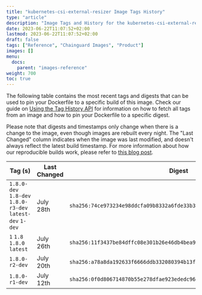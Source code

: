 ```yaml
---
title: "kubernetes-csi-external-resizer Image Tags History"
type: "article"
description: "Image Tags and History for the kubernetes-csi-external-resizer Chainguard Image"
date: 2023-06-22T11:07:52+02:00
lastmod: 2023-06-22T11:07:52+02:00
draft: false
tags: ["Reference", "Chainguard Images", "Product"]
images: []
menu:
  docs:
    parent: "images-reference"
weight: 700
toc: true
---
```


The following table contains the most recent tags and digests that can be used to pin your Dockerfile to a specific build of this image. Check our guide on [Using the Tag History API](/chainguard/chainguard-images/using-the-tag-history-api/) for information on how to fetch all tags from an image and how to pin your Dockerfile to a specific digest.

Please note that digests and timestamps only change when there is a change to the image, even though images are rebuilt every night. The "Last Changed" column indicates when the image was last modified, and doesn't always reflect the latest build timestamp. For more information about how our reproducible builds work, please refer to [this blog post](https://www.chainguard.dev/unchained/reproducing-chainguards-reproducible-image-builds).

| Tag (s)                                                    | Last Changed | Digest                                                                    |
|------------------------------------------------------------|--------------|---------------------------------------------------------------------------|
|  `1.8.0-dev` `1.8-dev` `1.8.0-r3-dev` `latest-dev` `1-dev` | July 28th    | `sha256:74ce973234e98ddcfa09b8332a6fde33b3d172381bd2b84810806b283fbd3054` |
|  `1` `1.8` `1.8.0` `latest`                                | July 26th    | `sha256:11f3437be84dffc08e301b26e46db4bea9892684c8c71f3fd6779b19b5eec80f` |
|  `1.8.0-r2-dev`                                            | July 20th    | `sha256:a78a8da192633f6666ddb332080394b13fdb3b92407288d31df5403c6ecfc763` |
|  `1.8.0-r1-dev`                                            | July 12th    | `sha256:0f0d806714870b55e278dfae923ededc9611723d089b03cabb6a8fa4fcebd340` |
